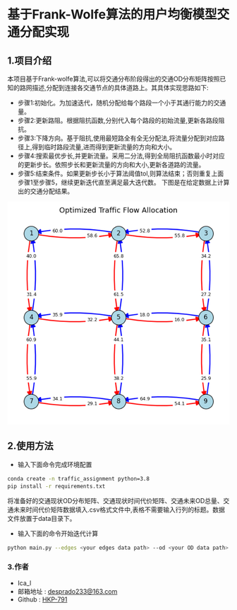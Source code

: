 # 基于Frank-Wolfe算法的用户均衡模型交通分配实现

## 1.项目介绍

本项目基于Frank-wolfe算法,可以将交通分布阶段得出的交通OD分布矩阵按照已知的路网描述,分配到连接各交通节点的具体道路上。其具体实现思路如下:
- 步骤1:初始化。为加速迭代，随机分配给每个路段一个小于其通行能力的交通量。
- 步骤2:更新路阻。根据阻抗函数,分别代入每个路段的初始流量,更新各路段阻抗。
- 步骤3:下降方向。基于阻抗,使用最短路全有全无分配法,将流量分配到对应路径上,得到临时路段流量,进而得到更新流量的方向和大小。
- 步骤4:搜索最优步长,并更新流量。采用二分法,得到全局阻抗函数最小时对应的更新步长。依照步长和更新流量的方向和大小,更新各道路的流量。
- 步骤5:结束条件。如果更新步长小于算法阈值tol,则算法结束；否则重复上面步骤1至步骤5，继续更新迭代直至满足最大迭代数。
下图是在给定数据上计算出的交通分配结果。
<img src="result/Figure_1.png">

## 2.使用方法

- 输入下面命令完成环境配置
```bash
conda create -n traffic_assignment python=3.8
pip install -r requirements.txt
```
将准备好的交通现状OD分布矩阵、交通现状时间代价矩阵、交通未来OD总量、交通未来时间代价矩阵数据填入.csv格式文件中,表格不需要输入行列的标题。数据文件放置于data目录下。
- 输入下面的命令开始迭代计算
```bash
python main.py --edges <your edges data path> --od <your OD data path> --pos <your data that describe the position of network node> --max_iter <maximum iteration> --tol <tolerance of update step>
```

### 3.作者
- Ica_l
- 邮箱地址 : [desprado233@163.com](desprado233@163.com)
- Github : [HKP-791](https://github.com/HKP-791)